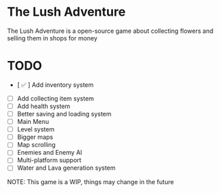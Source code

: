 # The Lush Adventure

The Lush Adventure is a open-source game about collecting flowers and selling them in shops for money

# TODO
  - [ ✅ ] Add inventory system
  - [ ] Add collecting item system
  - [ ] Add health system
  - [ ] Better saving and loading system
  - [ ] Main Menu
  - [ ] Level system
  - [ ] Bigger maps
  - [ ] Map scrolling
  - [ ] Enemies and Enemy AI
  - [ ] Multi-platform support
  - [ ] Water and Lava generation system

NOTE: This game is a WIP, things may change in the future
